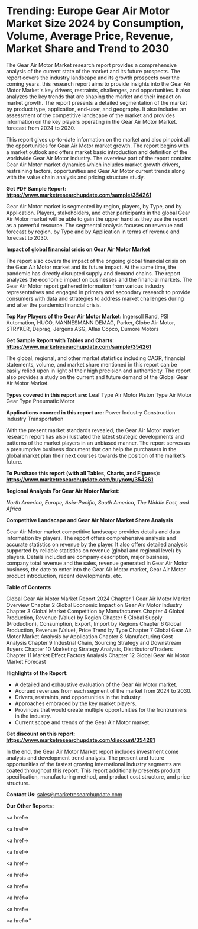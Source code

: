 # Trending: Europe Gear Air Motor Market Size 2024 by Consumption, Volume, Average Price, Revenue, Market Share and Trend to 2030

The Gear Air Motor Market research report provides a comprehensive analysis of the current state of the market and its future prospects. The report covers the industry landscape and its growth prospects over the coming years. this research report aims to provide insights into the Gear Air Motor Market's key drivers, restraints, challenges, and opportunities. It also analyzes the key trends that are shaping the market and their impact on market growth. The report presents a detailed segmentation of the market by product type, application, end-user, and geography. It also includes an assessment of the competitive landscape of the market and provides information on the key players operating in the Gear Air Motor Market. forecast from 2024 to 2030.

This report gives up-to-date information on the market and also pinpoint all the opportunities for Gear Air Motor market growth. The report begins with a market outlook and offers market basic introduction and definition of the worldwide Gear Air Motor industry. The overview part of the report contains Gear Air Motor market dynamics which includes market growth drivers, restraining factors, opportunities and Gear Air Motor current trends along with the value chain analysis and pricing structure study.

<strong><b>Get PDF Sample Report: <a href=https://www.marketresearchupdate.com/sample/354261>https://www.marketresearchupdate.com/sample/354261</a></b></strong>

Gear Air Motor market is segmented by region, players, by Type, and by Application. Players, stakeholders, and other participants in the global Gear Air Motor market will be able to gain the upper hand as they use the report as a powerful resource. The segmental analysis focuses on revenue and forecast by region, by Type and by Application in terms of revenue and forecast to 2030.

<strong><b>Impact of global financial crisis on Gear Air Motor Market</b></strong>

The report also covers the impact of the ongoing global financial crisis on the Gear Air Motor market and its future impact. At the same time, the pandemic has directly disrupted supply and demand chains. The report analyzes the economic impact on businesses and the financial markets. The Gear Air Motor report gathered information from various industry representatives and engaged in primary and secondary research to provide consumers with data and strategies to address market challenges during and after the pandemic/financial crisis.

<strong><b>Top Key Players of the Gear Air Motor Market:
</b></strong>Ingersoll Rand, PSI Automation, HUCO, MANNESMANN DEMAG, Parker, Globe Air Motor, STRYKER, Deprag, Jergens ASG, Atlas Copco, Dumore Motors<strong><b>
</b></strong>

<strong><b>Get Sample Report with Tables and Charts: <a href=https://www.marketresearchupdate.com/sample/354261>https://www.marketresearchupdate.com/sample/354261</a></b></strong>

The global, regional, and other market statistics including CAGR, financial statements, volume, and market share mentioned in this report can be easily relied upon in light of their high precision and authenticity. The report also provides a study on the current and future demand of the Global Gear Air Motor Market.

<strong><b>Types covered in this report are:
</b></strong>Leaf Type Air Motor
Piston Type Air Motor
Gear Type Pneumatic Motor<strong><b>
</b></strong>

<strong><b>Applications covered in this report are:
</b></strong>Power Industry
Construction Industry
Transportation<strong><b>
</b></strong>

With the present market standards revealed, the Gear Air Motor market research report has also illustrated the latest strategic developments and patterns of the market players in an unbiased manner. The report serves as a presumptive business document that can help the purchasers in the global market plan their next courses towards the position of the market’s future.

<strong><b>To Purchase this report (with all Tables, Charts, and Figures): <a href=https://www.marketresearchupdate.com/buynow/354261>https://www.marketresearchupdate.com/buynow/354261</a></b></strong>

<strong><b>Regional Analysis For Gear Air Motor Market:</b></strong>

<em><i>North America, Europe, Asia-Pacific, South America, The Middle East, and Africa</i></em>

<strong><b>Competitive Landscape and Gear Air Motor Market Share Analysis</b></strong>

Gear Air Motor market competitive landscape provides details and data information by players. The report offers comprehensive analysis and accurate statistics on revenue by the player. It also offers detailed analysis supported by reliable statistics on revenue (global and regional level) by players. Details included are company description, major business, company total revenue and the sales, revenue generated in Gear Air Motor business, the date to enter into the Gear Air Motor market, Gear Air Motor product introduction, recent developments, etc.

<strong><b>Table of Contents</b></strong>

Global Gear Air Motor Market Report 2024
Chapter 1 Gear Air Motor Market Overview
Chapter 2 Global Economic Impact on Gear Air Motor Industry
Chapter 3 Global Market Competition by Manufacturers
Chapter 4 Global Production, Revenue (Value) by Region
Chapter 5 Global Supply (Production), Consumption, Export, Import by Regions
Chapter 6 Global Production, Revenue (Value), Price Trend by Type
Chapter 7 Global Gear Air Motor Market Analysis by Application
Chapter 8 Manufacturing Cost Analysis
Chapter 9 Industrial Chain, Sourcing Strategy and Downstream Buyers
Chapter 10 Marketing Strategy Analysis, Distributors/Traders
Chapter 11 Market Effect Factors Analysis
Chapter 12 Global Gear Air Motor Market Forecast

<strong><b>Highlights of the Report:</b></strong>

- A detailed and exhaustive evaluation of the Gear Air Motor market.
- Accrued revenues from each segment of the market from 2024 to 2030.
- Drivers, restraints, and opportunities in the industry.
- Approaches embraced by the key market players.
- Provinces that would create multiple opportunities for the frontrunners in the industry.
- Current scope and trends of the Gear Air Motor market.

<strong><b>Get discount on this report: <a href=https://www.marketresearchupdate.com/discount/354261>https://www.marketresearchupdate.com/discount/354261</a></b></strong>

In the end, the Gear Air Motor Market report includes investment come analysis and development trend analysis. The present and future opportunities of the fastest growing international industry segments are coated throughout this report. This report additionally presents product specification, manufacturing method, and product cost structure, and price structure.

<strong><b>Contact Us:
</b></strong>sales@marketresearchupdate.com

<strong>Our Other Reports:</strong>

<a href=></a>

<a href=></a>

<a href=></a>

<a href=></a>

<a href=></a>

<a href=></a>

<a href=></a>

<a href=></a>

<a href=></a>

<a href=></a>"
